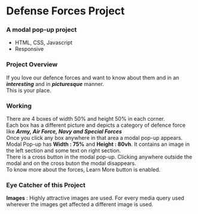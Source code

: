 # Defense Forces Project
### A modal pop-up project
- HTML, CSS, Javascript
- Responsive 

### Project Overview
If you love our defence forces and want to know about them and in an ***interesting*** and in ***picturesque*** manner.            
This is your place.

### Working 
There are 4 boxes of width 50% and height 50% in each corner.                
Each box has a different picture and depicts a category of defence force like ***Army, Air Force, Navy and Special Forces***          
Once you click any box anywhere in that area a modal pop-up appears.                                                                    
Modal Pop-up has **Width : 75%** and **Height : 80vh**. It contains an image in the left section and some text on right section.                              
There is a cross button in the modal pop-up. Clicking anywhere outside the modal and on the cross buton the modal disappears.                   
To know more about the forces, Learn More button is enabled.

### Eye Catcher of this Project
**Images** : Highly attractive images are used. For every media query used wherever the images get affected a different image is used. 


